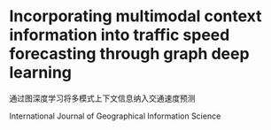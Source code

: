 # Incorporating multimodal context information into traffic speed forecasting through graph deep learning

通过图深度学习将多模式上下文信息纳入交通速度预测

International Journal of Geographical Information Science